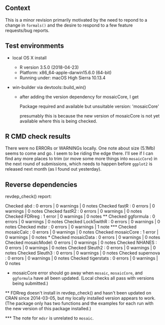 ## Context

This is a minor revision primarily motivated by the need to repond to a change in `formals()` and 
the desire to respond to a few feature requests/bug reports.

## Test environments

* local OS X install 
  * R version 3.5.0 (2018-04-23)
  * Platform: x86_64-apple-darwin15.6.0 (64-bit)
  * Running under: macOS High Sierra 10.13.4
  
* win-builder via devtools::build_win()

  * after adding the version dependency for mosaicCore, I get
  
      Package required and available but unsuitable version: 'mosaicCore'
      
    presumably this is because the new version of mosaicCore is not yet available where this is being
    checked.

## R CMD check results

There were no ERRORs or WARNINGs locally.  One note about size (5.1Mb) seems to come
and go.  I seem to be riding the edge there.  I'll see if I can find any more places 
to trim (or move some more things into `mosaicCore`) in the next round of submissions,
which needs to happen before `ggplot2` is released next month (as I found out yesterday).

## Reverse dependencies

revdep_check() report:

Checked abd        : 0 errors | 0 warnings | 0 notes
Checked fastR      : 0 errors | 0 warnings | 0 notes
Checked fastR2     : 0 errors | 0 warnings | 0 notes
Checked FDRreg     : 1 error  | 0 warnings | 0 notes **
Checked ggformula  : 0 errors | 0 warnings | 0 notes
Checked Lock5withR : 0 errors | 0 warnings | 0 notes
Checked mdsr       : 0 errors | 0 warnings | 1 note  ***
Checked mosaicCalc : 0 errors | 0 warnings | 0 notes
Checked mosaicCore : 1 error  | 0 warnings | 0 notes *
Checked mosaicData : 0 errors | 0 warnings | 0 notes
Checked mosaicModel: 0 errors | 0 warnings | 0 notes
Checked NHANES     : 0 errors | 0 warnings | 0 notes
Checked Sleuth2    : 0 errors | 0 warnings | 0 notes
Checked Sleuth3    : 0 errors | 0 warnings | 0 notes
Checked supernova  : 0 errors | 0 warnings | 0 notes
Checked tigerstats : 0 errors | 0 warnings | 0 notes


* mosaicCore error should go away when `mosaic`, `mosaicCore`, and `ggformula` have all been updated.  (Local checks all pass with versions being submitted.)

** FDRreg doesn't install in revdep_check() and hasn't been updated on CRAN since
2014-03-05, but my locally installed version appears to work.  (The package only
has two functions and the examples for each run with the new version of this
package installed.)

*** The note for `mdsr` is unrelated to `mosaic`.

